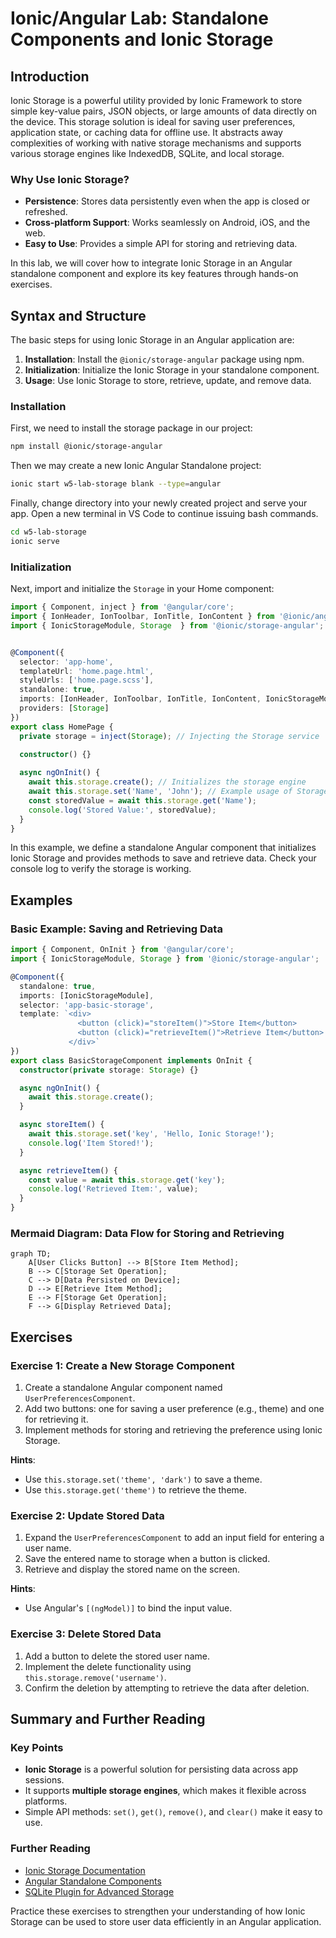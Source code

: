 # Ionic/Angular Lab: Standalone Components and Ionic Storage

## Introduction
Ionic Storage is a powerful utility provided by Ionic Framework to store simple key-value pairs, JSON objects, or large amounts of data directly on the device. This storage solution is ideal for saving user preferences, application state, or caching data for offline use. It abstracts away complexities of working with native storage mechanisms and supports various storage engines like IndexedDB, SQLite, and local storage.

### Why Use Ionic Storage?
- **Persistence**: Stores data persistently even when the app is closed or refreshed.
- **Cross-platform Support**: Works seamlessly on Android, iOS, and the web.
- **Easy to Use**: Provides a simple API for storing and retrieving data.

In this lab, we will cover how to integrate Ionic Storage in an Angular standalone component and explore its key features through hands-on exercises.

## Syntax and Structure
The basic steps for using Ionic Storage in an Angular application are:
1. **Installation**: Install the `@ionic/storage-angular` package using npm.
2. **Initialization**: Initialize the Ionic Storage in your standalone component.
3. **Usage**: Use Ionic Storage to store, retrieve, update, and remove data.

### Installation
First, we need to install the storage package in our project:

```bash
npm install @ionic/storage-angular
```
Then we may create a new Ionic Angular Standalone project:

```bash
ionic start w5-lab-storage blank --type=angular 
```
Finally, change directory into your newly created project and serve your app. Open a new terminal in VS Code to continue issuing bash commands.

```bash
cd w5-lab-storage
ionic serve
```
### Initialization
Next, import and initialize the `Storage` in your Home component:

```typescript
import { Component, inject } from '@angular/core';
import { IonHeader, IonToolbar, IonTitle, IonContent } from '@ionic/angular/standalone';
import { IonicStorageModule, Storage  } from '@ionic/storage-angular';


@Component({
  selector: 'app-home',
  templateUrl: 'home.page.html',
  styleUrls: ['home.page.scss'],
  standalone: true,
  imports: [IonHeader, IonToolbar, IonTitle, IonContent, IonicStorageModule],
  providers: [Storage]
})
export class HomePage {
  private storage = inject(Storage); // Injecting the Storage service
  
  constructor() {}

  async ngOnInit() {
    await this.storage.create(); // Initializes the storage engine
    await this.storage.set('Name', 'John'); // Example usage of Storage
    const storedValue = await this.storage.get('Name');
    console.log('Stored Value:', storedValue);
  }
}
```

In this example, we define a standalone Angular component that initializes Ionic Storage and provides methods to save and retrieve data. Check your console log to verify the storage is working. 

## Examples

### Basic Example: Saving and Retrieving Data

```typescript
import { Component, OnInit } from '@angular/core';
import { IonicStorageModule, Storage } from '@ionic/storage-angular';

@Component({
  standalone: true,
  imports: [IonicStorageModule],
  selector: 'app-basic-storage',
  template: `<div>
               <button (click)="storeItem()">Store Item</button>
               <button (click)="retrieveItem()">Retrieve Item</button>
             </div>`
})
export class BasicStorageComponent implements OnInit {
  constructor(private storage: Storage) {}

  async ngOnInit() {
    await this.storage.create();
  }

  async storeItem() {
    await this.storage.set('key', 'Hello, Ionic Storage!');
    console.log('Item Stored!');
  }

  async retrieveItem() {
    const value = await this.storage.get('key');
    console.log('Retrieved Item:', value);
  }
}
```

### Mermaid Diagram: Data Flow for Storing and Retrieving
```mermaid
graph TD;
    A[User Clicks Button] --> B[Store Item Method];
    B --> C[Storage Set Operation];
    C --> D[Data Persisted on Device];
    D --> E[Retrieve Item Method];
    E --> F[Storage Get Operation];
    F --> G[Display Retrieved Data];
```

## Exercises

### Exercise 1: Create a New Storage Component
1. Create a standalone Angular component named `UserPreferencesComponent`.
2. Add two buttons: one for saving a user preference (e.g., theme) and one for retrieving it.
3. Implement methods for storing and retrieving the preference using Ionic Storage.

**Hints**:
- Use `this.storage.set('theme', 'dark')` to save a theme.
- Use `this.storage.get('theme')` to retrieve the theme.

### Exercise 2: Update Stored Data
1. Expand the `UserPreferencesComponent` to add an input field for entering a user name.
2. Save the entered name to storage when a button is clicked.
3. Retrieve and display the stored name on the screen.

**Hints**:
- Use Angular's `[(ngModel)]` to bind the input value.

### Exercise 3: Delete Stored Data
1. Add a button to delete the stored user name.
2. Implement the delete functionality using `this.storage.remove('username')`.
3. Confirm the deletion by attempting to retrieve the data after deletion.

## Summary and Further Reading

### Key Points
- **Ionic Storage** is a powerful solution for persisting data across app sessions.
- It supports **multiple storage engines**, which makes it flexible across platforms.
- Simple API methods: `set()`, `get()`, `remove()`, and `clear()` make it easy to use.

### Further Reading
- [Ionic Storage Documentation](https://ionicframework.com/docs/building/storage)
- [Angular Standalone Components](https://angular.io/guide/standalone-components)
- [SQLite Plugin for Advanced Storage](https://ionicframework.com/docs/native/sqlite)

Practice these exercises to strengthen your understanding of how Ionic Storage can be used to store user data efficiently in an Angular application.
